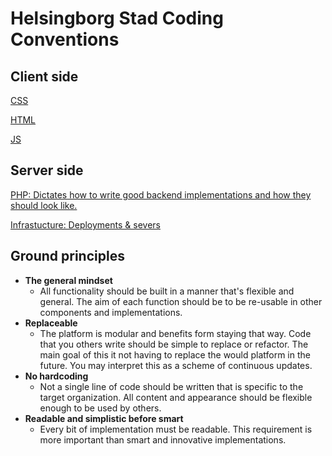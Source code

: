 # Helsingborg Stad Coding Conventions

## Client side 
[CSS](client/css.md)

[HTML](client/html.md)

[JS](client/js.md)

## Server side

[PHP: Dictates how to write good backend implementations and how they should look like.](server/php.md)

[Infrastucture: Deployments & severs](server/infrastructure.md)

## Ground principles

- __The general mindset__ 
    + All functionality should be built in a manner that's flexible and general. The aim of each function should be to be re-usable in other components and implementations. 
- __Replaceable__
    + The platform is modular and benefits form staying that way. Code that you others write should be simple to replace or refactor. The main goal of this it not having to replace the would platform in the future. You may interpret this as a scheme of continuous updates.
- __No hardcoding__
    + Not a single line of code should be written that is specific to the target organization. All content and appearance should be flexible enough to be used by others. 
- __Readable and simplistic before smart__
    + Every bit of implementation must be readable. This requirement is more important than smart and innovative implementations.
 

